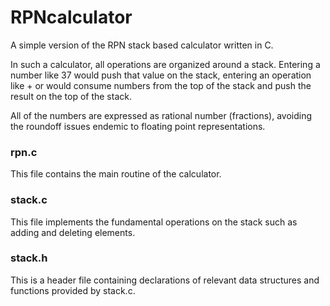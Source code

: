 # RPNcalculator
A simple version of the RPN stack based calculator written in C.

In such a calculator, all operations are organized around a stack. 
Entering a number like 37 would push that value on the stack, entering an operation like + or would consume numbers from the top of the stack and push the result on the top of the stack.

All of the numbers are expressed as rational number (fractions), avoiding the roundoff issues endemic to floating point representations. 

### rpn.c 
This file contains the main routine of the calculator.
### stack.c 
This file implements the fundamental operations on the stack such as adding and deleting elements.
### stack.h 
This is a header file containing declarations of relevant data structures and functions provided by stack.c.
